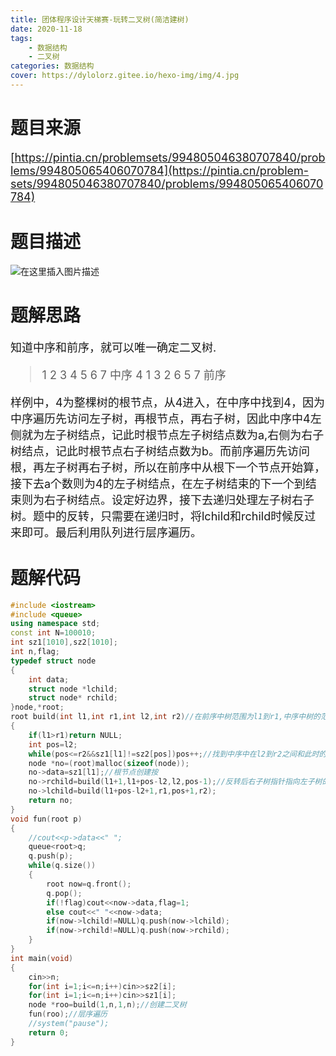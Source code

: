 ```yaml
---
title: 团体程序设计天梯赛-玩转二叉树(简洁建树)
date: 2020-11-18
tags: 
    - 数据结构
    - 二叉树
categories: 数据结构
cover: https://dylolorz.gitee.io/hexo-img/img/4.jpg
---
```


# 题目来源<br/>
<font size="4">[https://pintia.cn/problemsets/994805046380707840/problems/994805065406070784](https://pintia.cn/problem-sets/994805046380707840/problems/994805065406070784)</font>

<!-- more -->

# 题目描述<br/>
![在这里插入图片描述](https://img-blog.csdnimg.cn/20201118171131344.png?x-oss-process=image/watermark,type_ZmFuZ3poZW5naGVpdGk,shadow_10,text_aHR0cHM6Ly9ibG9nLmNzZG4ubmV0L2R5bG9sb3J6,size_16,color_FFFFFF,t_70#pic_center)

# 题解思路<br/>
<font size="4">知道中序和前序，就可以唯一确定二叉树.
>1 2 3 4 5 6 7  中序
4 1 3 2 6 5 7  前序

样例中，4为整棵树的根节点，从4进入，在中序中找到4，因为中序遍历先访问左子树，再根节点，再右子树，因此中序中4左侧就为左子树结点，记此时根节点左子树结点数为a,右侧为右子树结点，记此时根节点右子树结点数为b。而前序遍历先访问根，再左子树再右子树，所以在前序中从根下一个节点开始算，接下去a个数则为4的左子树结点，在左子树结束的下一个到结束则为右子树结点。设定好边界，接下去递归处理左子树右子树。题中的反转，只需要在递归时，将lchild和rchild时候反过来即可。最后利用队列进行层序遍历。
</font>

# 题解代码<br/>
```cpp
#include <iostream>
#include <queue>
using namespace std;
const int N=100010;
int sz1[1010],sz2[1010];
int n,flag;
typedef struct node
{
	int data;
	struct node *lchild;
	struct node* rchild;
}node,*root;
root build(int l1,int r1,int l2,int r2)//在前序中树范围为l1到r1,中序中树的范围为l2到r2
{
	if(l1>r1)return NULL;
	int pos=l2;
	while(pos<=r2&&sz1[l1]!=sz2[pos])pos++;//找到中序中在l2到r2之间和此时的根节点sz1[l1]相等的坐标pos
	node *no=(root)malloc(sizeof(node));
	no->data=sz1[l1];//根节点创建按
	no->rchild=build(l1+1,l1+pos-l2,l2,pos-1);//反转后右子树指针指向左子树的递归。
	no->lchild=build(l1+pos-l2+1,r1,pos+1,r2);
	return no;
}
void fun(root p)
{
	//cout<<p->data<<" ";
	queue<root>q;
	q.push(p);
	while(q.size())
	{
		root now=q.front();
		q.pop();
		if(!flag)cout<<now->data,flag=1;
		else cout<<" "<<now->data;
		if(now->lchild!=NULL)q.push(now->lchild);
		if(now->rchild!=NULL)q.push(now->rchild);
	}
}
int main(void)
{
	cin>>n;
	for(int i=1;i<=n;i++)cin>>sz2[i];
	for(int i=1;i<=n;i++)cin>>sz1[i];
	node *roo=build(1,n,1,n);//创建二叉树
	fun(roo);//层序遍历
	//system("pause");
	return 0;
}
```